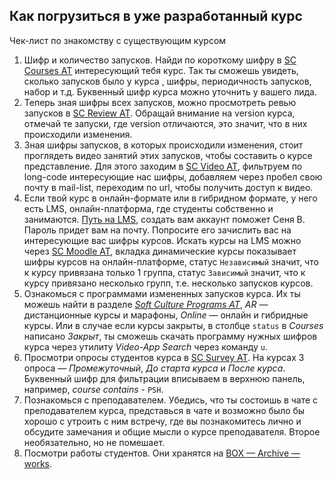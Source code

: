 ## Как погрузиться в уже разработанный курс

Чек-лист по знакомству с существующим курсом

1. Шифр и количество запусков. Найди по короткому шифру в [SC Courses AT](https://airtable.com/app5gby0DG3pF9KbB/tblBNZMhf6BA3aIbc/viwQT534yuhA3EkwW?blocks=hide) интересующий тебя курс. Так ты сможешь увидеть, сколько запусков было у курса , шифры, периодичность запусков, набор и т.д. Буквенный шифр курса можно уточнить у вашего лида.
2. Теперь зная шифры всех запусков, можно просмотреть ревью запусков в [SC Review AT](https://airtable.com/app08paNnCfHCoA1x/tblzyWJu38aiKJ4Jq/viwRaoBVtKDnnGlbi?blocks=hide). Обращай внимание на version курса, отмечай те запуски, где version отличаются, это значит, что в них происходили изменения. 
3. Зная шифры запусков, в которых происходили изменения, стоит проглядеть видео занятий этих запусков, чтобы составить о курсе представление. Для этого заходим в [SC Video AT](https://airtable.com/appIvaZXSJQnP7Lo5/tbl3LLMguAuVsVSIC/viwcrzEOsOs8efK1M?blocks=hide), фильтруем по long-code интересующие нас шифры, добавляем через пробел свою почту в mail-list, переходим по url, чтобы получить доступ к видео. 
4. Если твой курс в онлайн-формате или в гибридном формате, у него есть LMS, онлайн-платформа, где студенты собственно и занимаются. [Путь на LMS](https://study.softculture.cc/my/courses.php), создать вам аккаунт поможет Сеня В. Пароль придет вам на почту. Попросите его зачислить вас на интересующие вас шифры курсов. Искать курсы на LMS можно через [SC Moodle AT](https://airtable.com/app38HKphJi7soSZ1/tbltwjnQx38tzOXTB/viwHh2OqJyavtZRlv?blocks=hide), вкладка динамические курсы показывает шифры курсов на онлайн-платформе, статус `Независимый` значит, что к курсу привязана только 1 группа, статус `Зависимый` значит, что к курсу привязано несколько групп, т.е. несколько запусков курсов. 
5. Ознакомься с программами измененных запусков курса. Их ты можешь найти в разделе [*Soft Culture Programs AT*](https://airtable.com/workspaces/wspkE3yAbVPrfHUfE?), *AR*  — дистанционные курсы и марафоны, *Online* — онлайн и гибридные курсы. Или в случае если курсы закрыты, в столбце `status` в *Courses* написано *Закрыт*, ты сможешь скачать программу нужных шифров курса через утилиту *Video-App Search* через команду `u`. 
6. Просмотри опросы студентов курса в [SC Survey AT](https://airtable.com/appLWHEbUTtBeOquq/pagrvBBq64x8snYtN). На курсах 3 опроса — *Промежуточный*, *До старта курса* и *После курса*.  Буквенный шифр для фильтрации вписываем в верхнюю панель, например, *course contains* - `PSH`. 
7. Познакомься с преподавателем. Убедись, что ты состоишь в чате с преподавателем курса, представься в чате и возможно было бы хорошо с утроить с ним встречу, где вы познакомитесь лично и обсудите замечания и общие мысли о курсе преподавателя. Второе необязательно, но не помешает. 
8. Посмотри работы студентов. Они хранятся на [BOX — Archive — works](https://app.box.com/folder/51227399951).

